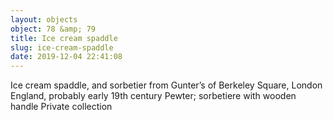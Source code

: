 ```yaml
---
layout: objects
object: 78 &amp; 79
title: Ice cream spaddle
slug: ice-cream-spaddle
date: 2019-12-04 22:41:08
---
```

Ice cream spaddle, and sorbetier from Gunter’s of Berkeley Square, London  England, probably early 19th century  Pewter; sorbetiere with wooden handle  Private collection
